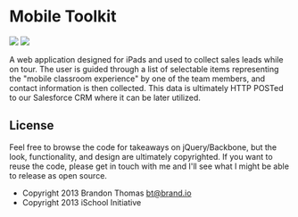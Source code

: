Mobile Toolkit
==============
![](http://i.imgur.com/ELVnnYs.png?2)
![](http://i.imgur.com/MbZDDXO.png?2)

A web application designed for iPads and used to collect sales leads while on tour. The user is guided through a list of selectable items representing the "mobile classroom experience" by one of the team members, and contact information is then collected. This data is ultimately HTTP POSTed to our Salesforce CRM where it can be later utilized.

License
-------
Feel free to browse the code for takeaways on jQuery/Backbone, but the look, functionality, and design are ultimately copyrighted. If you want to reuse the code, please get in touch with me and I'll see what I might be able to release as open source.

* Copyright 2013 Brandon Thomas <bt@brand.io>
* Copyright 2013 iSchool Initiative
